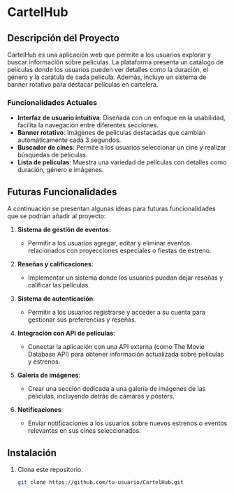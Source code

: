 # CartelHub

## Descripción del Proyecto

CartelHub es una aplicación web que permite a los usuarios explorar y buscar información sobre películas. La plataforma presenta un catálogo de películas donde los usuarios pueden ver detalles como la duración, el género y la carátula de cada película. Además, incluye un sistema de banner rotativo para destacar películas en cartelera.

### Funcionalidades Actuales

- **Interfaz de usuario intuitiva**: Diseñada con un enfoque en la usabilidad, facilita la navegación entre diferentes secciones.
- **Banner rotativo**: Imágenes de películas destacadas que cambian automáticamente cada 3 segundos.
- **Buscador de cines**: Permite a los usuarios seleccionar un cine y realizar búsquedas de películas.
- **Lista de películas**: Muestra una variedad de películas con detalles como duración, género e imágenes.

## Futuras Funcionalidades

A continuación se presentan algunas ideas para futuras funcionalidades que se podrían añadir al proyecto:

1. **Sistema de gestión de eventos**: 
   - Permitir a los usuarios agregar, editar y eliminar eventos relacionados con proyecciones especiales o fiestas de estreno.

2. **Reseñas y calificaciones**: 
   - Implementar un sistema donde los usuarios puedan dejar reseñas y calificar las películas.

3. **Sistema de autenticación**:
   - Permitir a los usuarios registrarse y acceder a su cuenta para gestionar sus preferencias y reseñas.

4. **Integración con API de películas**:
   - Conectar la aplicación con una API externa (como The Movie Database API) para obtener información actualizada sobre películas y estrenos.

5. **Galería de imágenes**:
   - Crear una sección dedicada a una galería de imágenes de las películas, incluyendo detrás de cámaras y pósters.

6. **Notificaciones**:
   - Enviar notificaciones a los usuarios sobre nuevos estrenos o eventos relevantes en sus cines seleccionados.

## Instalación

1. Clona este repositorio:
   ```bash
   git clone https://github.com/tu-usuario/CartelHub.git
